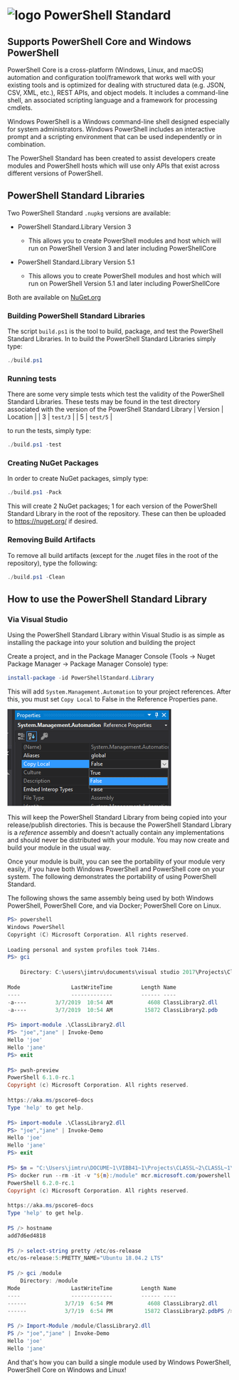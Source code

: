 # ![logo][] PowerShell Standard

## Supports PowerShell Core and Windows PowerShell

PowerShell Core is a cross-platform (Windows, Linux, and macOS) automation and configuration tool/framework that works well with your existing tools and is optimized for dealing with structured data (e.g. JSON, CSV, XML, etc.), REST APIs, and object models.
It includes a command-line shell, an associated scripting language and a framework for processing cmdlets.

Windows PowerShell is a Windows command-line shell designed especially for system administrators.
Windows PowerShell includes an interactive prompt and a scripting environment that can be used independently or in combination.

The PowerShell Standard has been created to assist developers create modules and PowerShell hosts which will use only APIs that exist across different versions of PowerShell.

## PowerShell Standard Libraries

Two PowerShell Standard `.nupkg` versions are available:

- PowerShell Standard.Library Version 3
  - This allows you to create PowerShell modules and host which will run on PowerShell Version 3 and later including PowerShellCore

- PowerShell Standard.Library Version 5.1
  - This allows you to create PowerShell modules and host which will run on PowerShell Version 5.1 and later including PowerShellCore

Both are available on [NuGet.org](https://www.nuget.org/packages/PowerShellStandard.Library)

[logo]: https://raw.githubusercontent.com/PowerShell/PowerShell/master/assets/Powershell_black_64.png

### Building PowerShell Standard Libraries

The script `build.ps1` is the tool to build, package, and test the PowerShell Standard Libraries.
In to build the PowerShell Standard Libraries simply type:

```powershell
./build.ps1
```

### Running tests

There are some very simple tests which test the validity of the PowerShell Standard Libraries.
These tests may be found in the test directory associated with the version of the PowerShell Standard Library
| Version | Location |
| 3 | `test/3` |
| 5 | `test/5` |

to run the tests, simply type:

```powershell
./build.ps1 -test
```

### Creating NuGet Packages

In order to create NuGet packages, simply type:

```powershell
./build.ps1 -Pack
```

This will create 2 NuGet packages; 1 for each version of the PowerShell Standard Library in the root of the repository.
These can then be uploaded to https://nuget.org/ if desired.

### Removing Build Artifacts

To remove all build artifacts (except for the .nuget files in the root of the repository), type the following:

```powershell
./build.ps1 -Clean
```

## How to use the PowerShell Standard Library

### Via Visual Studio

Using the PowerShell Standard Library within Visual Studio is as simple as installing the package into your solution and building the project

Create a project, and in the Package Manager Console (Tools -> Nuget Package Manager -> Package Manager Console) type:

```powershell
install-package -id PowerShellStandard.Library
```

This will add `System.Management.Automation` to your project references.
After this, you must set `Copy Local` to False in the Reference Properties pane.

![Copy Local = False](Images/CopyLocal.png)

This will keep the PowerShell Standard Library from being copied into your release/publish directories.
This is because the PowerShell Standard Library is a _reference_ assembly and doesn't actually contain any implementations and should never be distributed with your module.
You may now create and build your module in the usual way.

Once your module is built, you can see the portability of your module very easily, if you have both Windows PowerShell and PowerShell core on your system.
The following demonstrates the portability of using PowerShell Standard.

The following shows the same assembly being used by both Windows PowerShell, PowerShell Core, and via Docker; PowerShell Core on Linux.

```powershell
PS> powershell
Windows PowerShell
Copyright (C) Microsoft Corporation. All rights reserved.

Loading personal and system profiles took 714ms.
PS> gci

    Directory: C:\users\jimtru\documents\visual studio 2017\Projects\ClassLibrary2\ClassLibrary2\bin\Debug

Mode                LastWriteTime         Length Name
----                -------------         ------ ----
-a----         3/7/2019  10:54 AM           4608 ClassLibrary2.dll
-a----         3/7/2019  10:54 AM          15872 ClassLibrary2.pdb

PS> import-module .\ClassLibrary2.dll
PS> "joe","jane" | Invoke-Demo
Hello 'joe'
Hello 'jane'
PS> exit

PS> pwsh-preview
PowerShell 6.1.0-rc.1
Copyright (c) Microsoft Corporation. All rights reserved.

https://aka.ms/pscore6-docs
Type 'help' to get help.

PS> import-module .\ClassLibrary2.dll
PS> "joe","jane" | Invoke-Demo
Hello 'joe'
Hello 'jane'
PS> exit

PS> $m = "C:\Users\jimtru\DOCUME~1\VIBB41~1\Projects\CLASSL~2\CLASSL~1\bin\Debug"
PS> docker run --rm -it -v "${m}:/module" mcr.microsoft.com/powershell:preview
PowerShell 6.2.0-rc.1
Copyright (c) Microsoft Corporation. All rights reserved.

https://aka.ms/pscore6-docs
Type 'help' to get help.

PS /> hostname
add7d6ed4818

PS /> select-string pretty /etc/os-release
etc/os-release:5:PRETTY_NAME="Ubuntu 18.04.2 LTS"

PS /> gci /module
    Directory: /module
Mode                LastWriteTime         Length Name
----                -------------         ------ ----
------            3/7/19  6:54 PM           4608 ClassLibrary2.dll
------            3/7/19  6:54 PM          15872 ClassLibrary2.pdbPS /> import-module /module/ClassLibrary2.dll

PS /> Import-Module /module/ClassLibrary2.dll
PS /> "joe","jane" | Invoke-Demo
Hello 'joe'
Hello 'jane'
```

And that's how you can build a single module used by Windows PowerShell, PowerShell Core on Windows and Linux!
